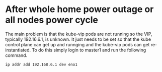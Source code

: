 # After whole home power outage or all nodes power cycle

The main problem is that the kube-vip pods are not running so the VIP, typically 192.16.6.1, is unknown. It just needs to be set so that the kube control plane can get up and runnging and the kube-vip pods can get re-instantiated. To do this simply login to master1 and run the following command.

`ip addr add 192.168.6.1 dev eno1`